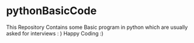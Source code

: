 # pythonBasicCode
This Repository Contains some Basic program in python which are usually asked for interviews : )
Happy Coding :)
